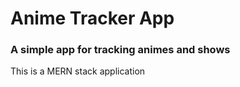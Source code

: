 # Anime Tracker App
### A simple app for tracking animes and shows

This is a MERN stack application
